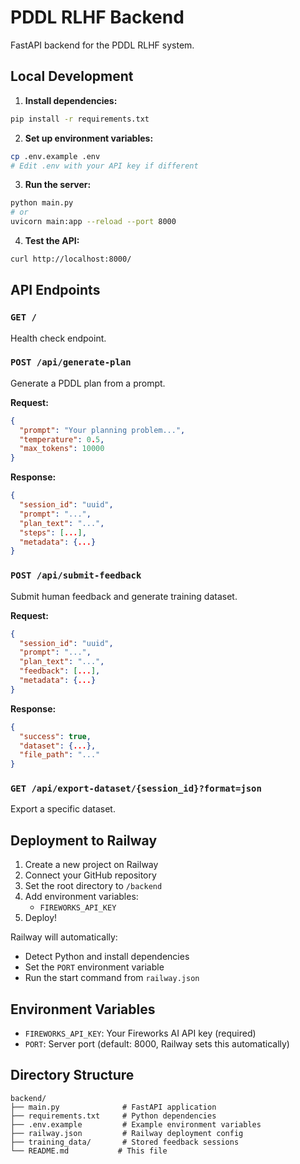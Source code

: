 # PDDL RLHF Backend

FastAPI backend for the PDDL RLHF system.

## Local Development

1. **Install dependencies:**
```bash
pip install -r requirements.txt
```

2. **Set up environment variables:**
```bash
cp .env.example .env
# Edit .env with your API key if different
```

3. **Run the server:**
```bash
python main.py
# or
uvicorn main:app --reload --port 8000
```

4. **Test the API:**
```bash
curl http://localhost:8000/
```

## API Endpoints

### `GET /`
Health check endpoint.

### `POST /api/generate-plan`
Generate a PDDL plan from a prompt.

**Request:**
```json
{
  "prompt": "Your planning problem...",
  "temperature": 0.5,
  "max_tokens": 10000
}
```

**Response:**
```json
{
  "session_id": "uuid",
  "prompt": "...",
  "plan_text": "...",
  "steps": [...],
  "metadata": {...}
}
```

### `POST /api/submit-feedback`
Submit human feedback and generate training dataset.

**Request:**
```json
{
  "session_id": "uuid",
  "prompt": "...",
  "plan_text": "...",
  "feedback": [...],
  "metadata": {...}
}
```

**Response:**
```json
{
  "success": true,
  "dataset": {...},
  "file_path": "..."
}
```

### `GET /api/export-dataset/{session_id}?format=json`
Export a specific dataset.

## Deployment to Railway

1. Create a new project on Railway
2. Connect your GitHub repository
3. Set the root directory to `/backend`
4. Add environment variables:
   - `FIREWORKS_API_KEY`
5. Deploy!

Railway will automatically:
- Detect Python and install dependencies
- Set the `PORT` environment variable
- Run the start command from `railway.json`

## Environment Variables

- `FIREWORKS_API_KEY`: Your Fireworks AI API key (required)
- `PORT`: Server port (default: 8000, Railway sets this automatically)

## Directory Structure

```
backend/
├── main.py              # FastAPI application
├── requirements.txt     # Python dependencies
├── .env.example         # Example environment variables
├── railway.json         # Railway deployment config
├── training_data/       # Stored feedback sessions
└── README.md           # This file
```

